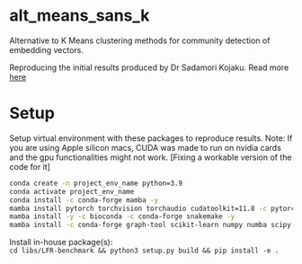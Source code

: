 # alt_means_sans_k
Alternative to K Means clustering methods for community detection of embedding vectors.


Reproducing the initial results produced by Dr Sadamori Kojaku. Read more [here](https://github.com/govgandhi/alt_means_sans_k/blob/ff494bf976c0ce7c4300eb1dda092ff2329d82cf/paper/20220803_testing_the_proposed_method%20-%20Sadamori%20Kojaku.pdf)  
# Setup
Setup virtual environment with these packages to reproduce results. 
Note: If you are using Apple silicon macs, CUDA was made to run on nvidia cards and the gpu functionalities might not work. [Fixing a workable version of the code for it]

```bash
conda create -n project_env_name python=3.9  
conda activate project_env_name    
conda install -c conda-forge mamba -y  
mamba install pytorch torchvision torchaudio cudatoolkit=11.8 -c pytorch -c nvidia -y  
mamba install -y -c bioconda -c conda-forge snakemake -y  
mamba install -c conda-forge graph-tool scikit-learn numpy numba scipy pandas polars networkx seaborn matplotlib gensim ipykernel tqdm black faiss-gpu==1.7.3 -y 
```

Install in-house package(s):  
`cd libs/LFR-benchmark && python3 setup.py build && pip install -e .`
